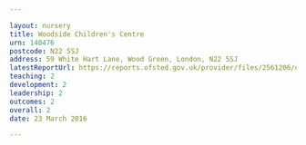 ```yaml
---

layout: nursery
title: Woodside Children's Centre
urn: 140476
postcode: N22 5SJ
address: 59 White Hart Lane, Wood Green, London, N22 5SJ
latestReportUrl: https://reports.ofsted.gov.uk/provider/files/2561206/urn/140476.pdf
teaching: 2
development: 2
leadership: 2
outcomes: 2
overall: 2
date: 23 March 2016

---
```

